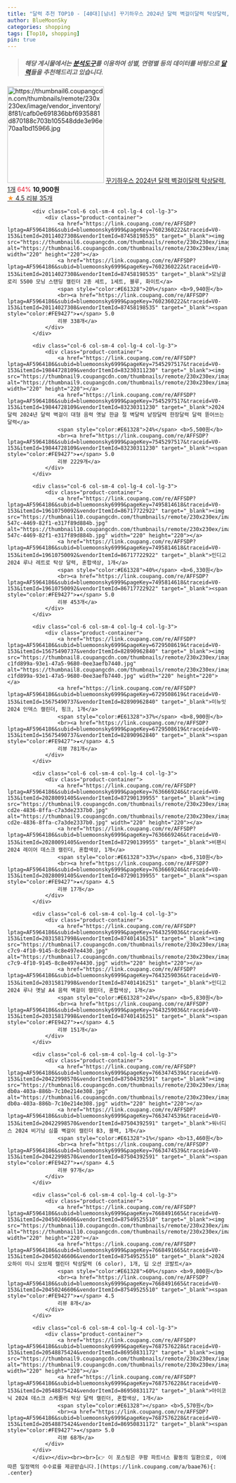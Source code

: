 ```yaml
---
title: "달력 추천 TOP10 - [40대][남녀] 꾸기하우스 2024년 달력 벽걸이달력 탁상달력, 1개"
author: BlueMoonSky
categories: shopping
tags: [Top10, shopping]
pin: true
---
```


> ##### 해당 게시물에서는 [**분석도구**](https://itemscout.io/)를 이용하여 **성별**, **연령별** 등의 데이터를 바탕으로 [**달력**](https://link.coupang.com/a/baae76)들을 추천해드리고 있습니다.
<div class="container"><div class="row">
            <div class="col-6 col-sm-4 col-lg-4 col-lg-3">
                <div class="product-container">
                    <a href="https://link.coupang.com/re/AFFSDP?lptag=AF5964186&subid=bluemoonsky6999&pageKey=7718461313&traceid=V0-153&itemId=20708038891&vendorItemId=87779160665" target="_blank"><img src="https://thumbnail6.coupangcdn.com/thumbnails/remote/230x230ex/image/vendor_inventory/8f81/cafb0e691836bbf6935881d870188c703b105548dde3e96e70aa1bd15966.jpg" alt="https://thumbnail6.coupangcdn.com/thumbnails/remote/230x230ex/image/vendor_inventory/8f81/cafb0e691836bbf6935881d870188c703b105548dde3e96e70aa1bd15966.jpg" width="220" height="220"></a>
                    <a href="https://link.coupang.com/re/AFFSDP?lptag=AF5964186&subid=bluemoonsky6999&pageKey=7718461313&traceid=V0-153&itemId=20708038891&vendorItemId=87779160665" target="_blank">꾸기하우스 2024년 달력 벽걸이달력 탁상달력, 1개</a>
                    <span style="color:#E61328">64%</span> <b>10,900원</b>
                    <br><a href="https://link.coupang.com/re/AFFSDP?lptag=AF5964186&subid=bluemoonsky6999&pageKey=7718461313&traceid=V0-153&itemId=20708038891&vendorItemId=87779160665" target="_blank"><span style="color:#FE9427">★</span> 4.5
                    리뷰 35개</a>
                </div>
            </div>
            
            <div class="col-6 col-sm-4 col-lg-4 col-lg-3">
                <div class="product-container">
                    <a href="https://link.coupang.com/re/AFFSDP?lptag=AF5964186&subid=bluemoonsky6999&pageKey=7602360222&traceid=V0-153&itemId=20114027308&vendorItemId=87458198535" target="_blank"><img src="https://thumbnail6.coupangcdn.com/thumbnails/remote/230x230ex/image/vendor_inventory/7638/2eb302ed8dc215f8b0acbfdc00c0c36a929209b872f50dd25e9fd19d8215.png" alt="https://thumbnail6.coupangcdn.com/thumbnails/remote/230x230ex/image/vendor_inventory/7638/2eb302ed8dc215f8b0acbfdc00c0c36a929209b872f50dd25e9fd19d8215.png" width="220" height="220"></a>
                    <a href="https://link.coupang.com/re/AFFSDP?lptag=AF5964186&subid=bluemoonsky6999&pageKey=7602360222&traceid=V0-153&itemId=20114027308&vendorItemId=87458198535" target="_blank">모닝글로리 5500 모닝 스탠딩 캘린더 2종 세트, 1세트, 블루, 화이트</a>
                    <span style="color:#E61328">20%</span> <b>9,940원</b>
                    <br><a href="https://link.coupang.com/re/AFFSDP?lptag=AF5964186&subid=bluemoonsky6999&pageKey=7602360222&traceid=V0-153&itemId=20114027308&vendorItemId=87458198535" target="_blank"><span style="color:#FE9427">★</span> 5.0
                    리뷰 338개</a>
                </div>
            </div>
            
            <div class="col-6 col-sm-4 col-lg-4 col-lg-3">
                <div class="product-container">
                    <a href="https://link.coupang.com/re/AFFSDP?lptag=AF5964186&subid=bluemoonsky6999&pageKey=7545297517&traceid=V0-153&itemId=19844728109&vendorItemId=83230311230" target="_blank"><img src="https://thumbnail9.coupangcdn.com/thumbnails/remote/230x230ex/image/vendor_inventory/f8c7/e1df20e82586d0f673a5015dd235752822500b1d09e1703d6544f1c5cb2e.jpg" alt="https://thumbnail9.coupangcdn.com/thumbnails/remote/230x230ex/image/vendor_inventory/f8c7/e1df20e82586d0f673a5015dd235752822500b1d09e1703d6544f1c5cb2e.jpg" width="220" height="220"></a>
                    <a href="https://link.coupang.com/re/AFFSDP?lptag=AF5964186&subid=bluemoonsky6999&pageKey=7545297517&traceid=V0-153&itemId=19844728109&vendorItemId=83230311230" target="_blank">2024 달력 2024년 달력 벽걸이 대형 음력 옛날 한글 절 벽달력 낱장달력 한장달력 달력 뜯어쓰는달력</a>
                    <span style="color:#E61328">24%</span> <b>5,500원</b>
                    <br><a href="https://link.coupang.com/re/AFFSDP?lptag=AF5964186&subid=bluemoonsky6999&pageKey=7545297517&traceid=V0-153&itemId=19844728109&vendorItemId=83230311230" target="_blank"><span style="color:#FE9427">★</span> 5.0
                    리뷰 2229개</a>
                </div>
            </div>
            
            <div class="col-6 col-sm-4 col-lg-4 col-lg-3">
                <div class="product-container">
                    <a href="https://link.coupang.com/re/AFFSDP?lptag=AF5964186&subid=bluemoonsky6999&pageKey=7495814618&traceid=V0-153&itemId=19610750092&vendorItemId=86717722922" target="_blank"><img src="https://thumbnail10.coupangcdn.com/thumbnails/remote/230x230ex/image/retail/images/2023/07/28/17/3/a1b4d0ac-547c-4469-82f1-e317f89d884b.jpg" alt="https://thumbnail10.coupangcdn.com/thumbnails/remote/230x230ex/image/retail/images/2023/07/28/17/3/a1b4d0ac-547c-4469-82f1-e317f89d884b.jpg" width="220" height="220"></a>
                    <a href="https://link.coupang.com/re/AFFSDP?lptag=AF5964186&subid=bluemoonsky6999&pageKey=7495814618&traceid=V0-153&itemId=19610750092&vendorItemId=86717722922" target="_blank">인디고 2024 루나 레트로 탁상 달력, 혼합색상, 1개</a>
                    <span style="color:#E61328">40%</span> <b>6,330원</b>
                    <br><a href="https://link.coupang.com/re/AFFSDP?lptag=AF5964186&subid=bluemoonsky6999&pageKey=7495814618&traceid=V0-153&itemId=19610750092&vendorItemId=86717722922" target="_blank"><span style="color:#FE9427">★</span> 5.0
                    리뷰 453개</a>
                </div>
            </div>
            
            <div class="col-6 col-sm-4 col-lg-4 col-lg-3">
                <div class="product-container">
                    <a href="https://link.coupang.com/re/AFFSDP?lptag=AF5964186&subid=bluemoonsky6999&pageKey=6729508619&traceid=V0-153&itemId=15675490737&vendorItemId=82890962840" target="_blank"><img src="https://thumbnail8.coupangcdn.com/thumbnails/remote/230x230ex/image/retail/images/3448579202686229-c1fd899a-93e1-47a5-9680-0ee3aefb7440.jpg" alt="https://thumbnail8.coupangcdn.com/thumbnails/remote/230x230ex/image/retail/images/3448579202686229-c1fd899a-93e1-47a5-9680-0ee3aefb7440.jpg" width="220" height="220"></a>
                    <a href="https://link.coupang.com/re/AFFSDP?lptag=AF5964186&subid=bluemoonsky6999&pageKey=6729508619&traceid=V0-153&itemId=15675490737&vendorItemId=82890962840" target="_blank">미뉴잇 2024 인덱스 캘린더, 핑크, 1개</a>
                    <span style="color:#E61328">37%</span> <b>8,900원</b>
                    <br><a href="https://link.coupang.com/re/AFFSDP?lptag=AF5964186&subid=bluemoonsky6999&pageKey=6729508619&traceid=V0-153&itemId=15675490737&vendorItemId=82890962840" target="_blank"><span style="color:#FE9427">★</span> 4.5
                    리뷰 781개</a>
                </div>
            </div>
            
            <div class="col-6 col-sm-4 col-lg-4 col-lg-3">
                <div class="product-container">
                    <a href="https://link.coupang.com/re/AFFSDP?lptag=AF5964186&subid=bluemoonsky6999&pageKey=7636669246&traceid=V0-153&itemId=20280091405&vendorItemId=87290139955" target="_blank"><img src="https://thumbnail9.coupangcdn.com/thumbnails/remote/230x230ex/image/retail/images/2023/09/25/17/5/85240027-cd2e-4836-8ffa-c7a3de2337b0.jpg" alt="https://thumbnail9.coupangcdn.com/thumbnails/remote/230x230ex/image/retail/images/2023/09/25/17/5/85240027-cd2e-4836-8ffa-c7a3de2337b0.jpg" width="220" height="220"></a>
                    <a href="https://link.coupang.com/re/AFFSDP?lptag=AF5964186&subid=bluemoonsky6999&pageKey=7636669246&traceid=V0-153&itemId=20280091405&vendorItemId=87290139955" target="_blank">비팬시 2024 레이어 데스크 캘린더, 혼합색상, 1개</a>
                    <span style="color:#E61328">33%</span> <b>6,310원</b>
                    <br><a href="https://link.coupang.com/re/AFFSDP?lptag=AF5964186&subid=bluemoonsky6999&pageKey=7636669246&traceid=V0-153&itemId=20280091405&vendorItemId=87290139955" target="_blank"><span style="color:#FE9427">★</span> 4.5
                    리뷰 17개</a>
                </div>
            </div>
            
            <div class="col-6 col-sm-4 col-lg-4 col-lg-3">
                <div class="product-container">
                    <a href="https://link.coupang.com/re/AFFSDP?lptag=AF5964186&subid=bluemoonsky6999&pageKey=7643259036&traceid=V0-153&itemId=20315817998&vendorItemId=87401416251" target="_blank"><img src="https://thumbnail7.coupangcdn.com/thumbnails/remote/230x230ex/image/retail/images/2023/10/10/10/7/1e0df7ad-c7c9-4f10-9145-8c8e497e4430.jpg" alt="https://thumbnail7.coupangcdn.com/thumbnails/remote/230x230ex/image/retail/images/2023/10/10/10/7/1e0df7ad-c7c9-4f10-9145-8c8e497e4430.jpg" width="220" height="220"></a>
                    <a href="https://link.coupang.com/re/AFFSDP?lptag=AF5964186&subid=bluemoonsky6999&pageKey=7643259036&traceid=V0-153&itemId=20315817998&vendorItemId=87401416251" target="_blank">인디고 2024 루나 옛날 A4 음력 벽걸이 캘린더, 혼합색상, 1개</a>
                    <span style="color:#E61328">24%</span> <b>5,830원</b>
                    <br><a href="https://link.coupang.com/re/AFFSDP?lptag=AF5964186&subid=bluemoonsky6999&pageKey=7643259036&traceid=V0-153&itemId=20315817998&vendorItemId=87401416251" target="_blank"><span style="color:#FE9427">★</span> 4.5
                    리뷰 151개</a>
                </div>
            </div>
            
            <div class="col-6 col-sm-4 col-lg-4 col-lg-3">
                <div class="product-container">
                    <a href="https://link.coupang.com/re/AFFSDP?lptag=AF5964186&subid=bluemoonsky6999&pageKey=7663474539&traceid=V0-153&itemId=20422998570&vendorItemId=87504392591" target="_blank"><img src="https://thumbnail6.coupangcdn.com/thumbnails/remote/230x230ex/image/retail/images/2023/10/19/18/0/749a9e41-db0a-403a-886b-7c10e214e308.jpg" alt="https://thumbnail6.coupangcdn.com/thumbnails/remote/230x230ex/image/retail/images/2023/10/19/18/0/749a9e41-db0a-403a-886b-7c10e214e308.jpg" width="220" height="220"></a>
                    <a href="https://link.coupang.com/re/AFFSDP?lptag=AF5964186&subid=bluemoonsky6999&pageKey=7663474539&traceid=V0-153&itemId=20422998570&vendorItemId=87504392591" target="_blank">워너디스 2024 비기닝 심플 벽걸이 캘린더 B3, 블랙, 1개</a>
                    <span style="color:#E61328">1%</span> <b>13,460원</b>
                    <br><a href="https://link.coupang.com/re/AFFSDP?lptag=AF5964186&subid=bluemoonsky6999&pageKey=7663474539&traceid=V0-153&itemId=20422998570&vendorItemId=87504392591" target="_blank"><span style="color:#FE9427">★</span> 4.5
                    리뷰 97개</a>
                </div>
            </div>
            
            <div class="col-6 col-sm-4 col-lg-4 col-lg-3">
                <div class="product-container">
                    <a href="https://link.coupang.com/re/AFFSDP?lptag=AF5964186&subid=bluemoonsky6999&pageKey=7668491665&traceid=V0-153&itemId=20450246606&vendorItemId=87549525510" target="_blank"><img src="https://thumbnail10.coupangcdn.com/thumbnails/remote/230x230ex/image/vendor_inventory/a691/8e7a417eb08d970608b22d59b83ced2d9498e820a7fd6e9bb92d644290b1.jpg" alt="https://thumbnail10.coupangcdn.com/thumbnails/remote/230x230ex/image/vendor_inventory/a691/8e7a417eb08d970608b22d59b83ced2d9498e820a7fd6e9bb92d644290b1.jpg" width="220" height="220"></a>
                    <a href="https://link.coupang.com/re/AFFSDP?lptag=AF5964186&subid=bluemoonsky6999&pageKey=7668491665&traceid=V0-153&itemId=20450246606&vendorItemId=87549525510" target="_blank">2024 오하이 미니 오브제 캘린더 탁상달력 (6 color), 1개, 딥 오션 코발트</a>
                    <span style="color:#E61328">60%</span> <b>9,800원</b>
                    <br><a href="https://link.coupang.com/re/AFFSDP?lptag=AF5964186&subid=bluemoonsky6999&pageKey=7668491665&traceid=V0-153&itemId=20450246606&vendorItemId=87549525510" target="_blank"><span style="color:#FE9427">★</span> 4.5
                    리뷰 8개</a>
                </div>
            </div>
            
            <div class="col-6 col-sm-4 col-lg-4 col-lg-3">
                <div class="product-container">
                    <a href="https://link.coupang.com/re/AFFSDP?lptag=AF5964186&subid=bluemoonsky6999&pageKey=7687576228&traceid=V0-153&itemId=20548875424&vendorItemId=86950831172" target="_blank"><img src="https://thumbnail9.coupangcdn.com/thumbnails/remote/230x230ex/image/vendor_inventory/1acf/12a974a49e1f682a44718136ac5389538371bfc0f515aefb9c0b205f820f.jpg" alt="https://thumbnail9.coupangcdn.com/thumbnails/remote/230x230ex/image/vendor_inventory/1acf/12a974a49e1f682a44718136ac5389538371bfc0f515aefb9c0b205f820f.jpg" width="220" height="220"></a>
                    <a href="https://link.coupang.com/re/AFFSDP?lptag=AF5964186&subid=bluemoonsky6999&pageKey=7687576228&traceid=V0-153&itemId=20548875424&vendorItemId=86950831172" target="_blank">아이코닉 2024 데스크 스케줄러 탁상 달력 캘린더, 혼합색상, 1개</a>
                    <span style="color:#E61328"></span> <b>5,570원</b>
                    <br><a href="https://link.coupang.com/re/AFFSDP?lptag=AF5964186&subid=bluemoonsky6999&pageKey=7687576228&traceid=V0-153&itemId=20548875424&vendorItemId=86950831172" target="_blank"><span style="color:#FE9427">★</span> 5.0
                    리뷰 68개</a>
                </div>
            </div>
            </div></div><br><br>[👉 이 포스팅은 쿠팡 파트너스 활동의 일환으로, 이에 따른 일정액의 수수료를 제공받습니다.](https://link.coupang.com/a/baae76){: .center}